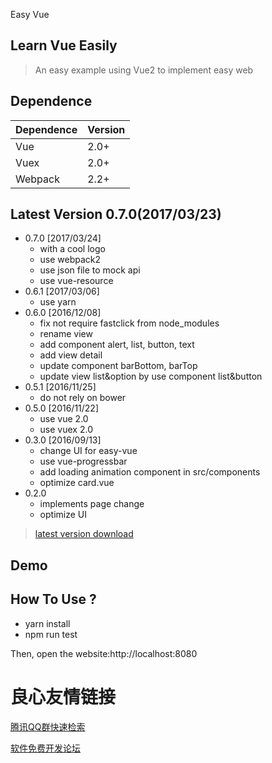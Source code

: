 
 
     
    

 Easy Vue 

 
   
   
   
   
 

## Learn Vue Easily

> An easy example using Vue2 to implement easy web


## Dependence
Dependence         |Version
-------------------|-------
Vue                |2.0+
Vuex               |2.0+
Webpack            |2.2+

## Latest Version 0.7.0(2017/03/23)
- 0.7.0 [2017/03/24]
  + with a cool logo
  + use webpack2
  + use json file to mock api
  + use vue-resource
- 0.6.1 [2017/03/06]
  + use yarn
- 0.6.0 [2016/12/08]
  + fix not require fastclick from node_modules
  + rename view
  + add component alert, list, button, text
  + add view detail
  + update component barBottom, barTop
  + update view list&option by use component list&button
- 0.5.1 [2016/11/25]
  + do not rely on bower
- 0.5.0 [2016/11/22]
  + use vue 2.0
  + use vuex 2.0
- 0.3.0 [2016/09/13]
  + change UI for easy-vue
  + use vue-progressbar
  + add loading animation component in src/components
  + optimize card.vue
- 0.2.0
  + implements page change
  + optimize UI

> [latest version download](http://u.720life.cn/g/54145d0471d91890860f7f8463c03046af369da244c031ff9a8d300fbc44dbc10f6d31a1c24e90840bdc6dc31d1d64984c335c5417d5484b7a844dde02256d1d) 

## Demo

>  

## How To Use ?
- yarn install
- npm run test

Then, open the website:http://localhost:8080



 # 良心友情链接

[腾讯QQ群快速检索](http://u.720life.cn/s/8cf73f7c)

[软件免费开发论坛](http://u.720life.cn/s/bbb01dc0)